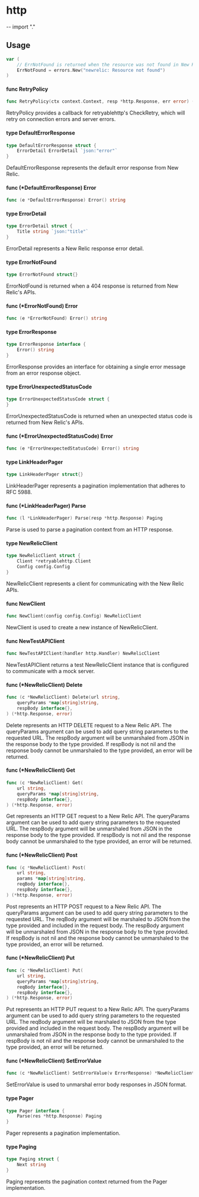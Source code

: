 # http
--
    import "."


## Usage

```go
var (
	// ErrNotFound is returned when the resource was not found in New Relic.
	ErrNotFound = errors.New("newrelic: Resource not found")
)
```

#### func  RetryPolicy

```go
func RetryPolicy(ctx context.Context, resp *http.Response, err error) (bool, error)
```
RetryPolicy provides a callback for retryablehttp's CheckRetry, which will retry
on connection errors and server errors.

#### type DefaultErrorResponse

```go
type DefaultErrorResponse struct {
	ErrorDetail ErrorDetail `json:"error"`
}
```

DefaultErrorResponse represents the default error response from New Relic.

#### func (*DefaultErrorResponse) Error

```go
func (e *DefaultErrorResponse) Error() string
```

#### type ErrorDetail

```go
type ErrorDetail struct {
	Title string `json:"title"`
}
```

ErrorDetail represents a New Relic response error detail.

#### type ErrorNotFound

```go
type ErrorNotFound struct{}
```

ErrorNotFound is returned when a 404 response is returned from New Relic's APIs.

#### func (*ErrorNotFound) Error

```go
func (e *ErrorNotFound) Error() string
```

#### type ErrorResponse

```go
type ErrorResponse interface {
	Error() string
}
```

ErrorResponse provides an interface for obtaining a single error message from an
error response object.

#### type ErrorUnexpectedStatusCode

```go
type ErrorUnexpectedStatusCode struct {
}
```

ErrorUnexpectedStatusCode is returned when an unexpected status code is returned
from New Relic's APIs.

#### func (*ErrorUnexpectedStatusCode) Error

```go
func (e *ErrorUnexpectedStatusCode) Error() string
```

#### type LinkHeaderPager

```go
type LinkHeaderPager struct{}
```

LinkHeaderPager represents a pagination implementation that adheres to RFC 5988.

#### func (*LinkHeaderPager) Parse

```go
func (l *LinkHeaderPager) Parse(resp *http.Response) Paging
```
Parse is used to parse a pagination context from an HTTP response.

#### type NewRelicClient

```go
type NewRelicClient struct {
	Client *retryablehttp.Client
	Config config.Config
}
```

NewRelicClient represents a client for communicating with the New Relic APIs.

#### func  NewClient

```go
func NewClient(config config.Config) NewRelicClient
```
NewClient is used to create a new instance of NewRelicClient.

#### func  NewTestAPIClient

```go
func NewTestAPIClient(handler http.Handler) NewRelicClient
```
NewTestAPIClient returns a test NewRelicClient instance that is configured to
communicate with a mock server.

#### func (*NewRelicClient) Delete

```go
func (c *NewRelicClient) Delete(url string,
	queryParams *map[string]string,
	respBody interface{},
) (*http.Response, error)
```
Delete represents an HTTP DELETE request to a New Relic API. The queryParams
argument can be used to add query string parameters to the requested URL. The
respBody argument will be unmarshaled from JSON in the response body to the type
provided. If respBody is not nil and the response body cannot be unmarshaled to
the type provided, an error will be returned.

#### func (*NewRelicClient) Get

```go
func (c *NewRelicClient) Get(
	url string,
	queryParams *map[string]string,
	respBody interface{},
) (*http.Response, error)
```
Get represents an HTTP GET request to a New Relic API. The queryParams argument
can be used to add query string parameters to the requested URL. The respBody
argument will be unmarshaled from JSON in the response body to the type
provided. If respBody is not nil and the response body cannot be unmarshaled to
the type provided, an error will be returned.

#### func (*NewRelicClient) Post

```go
func (c *NewRelicClient) Post(
	url string,
	params *map[string]string,
	reqBody interface{},
	respBody interface{},
) (*http.Response, error)
```
Post represents an HTTP POST request to a New Relic API. The queryParams
argument can be used to add query string parameters to the requested URL. The
reqBody argument will be marshaled to JSON from the type provided and included
in the request body. The respBody argument will be unmarshaled from JSON in the
response body to the type provided. If respBody is not nil and the response body
cannot be unmarshaled to the type provided, an error will be returned.

#### func (*NewRelicClient) Put

```go
func (c *NewRelicClient) Put(
	url string,
	queryParams *map[string]string,
	reqBody interface{},
	respBody interface{},
) (*http.Response, error)
```
Put represents an HTTP PUT request to a New Relic API. The queryParams argument
can be used to add query string parameters to the requested URL. The reqBody
argument will be marshaled to JSON from the type provided and included in the
request body. The respBody argument will be unmarshaled from JSON in the
response body to the type provided. If respBody is not nil and the response body
cannot be unmarshaled to the type provided, an error will be returned.

#### func (*NewRelicClient) SetErrorValue

```go
func (c *NewRelicClient) SetErrorValue(v ErrorResponse) *NewRelicClient
```
SetErrorValue is used to unmarshal error body responses in JSON format.

#### type Pager

```go
type Pager interface {
	Parse(res *http.Response) Paging
}
```

Pager represents a pagination implementation.

#### type Paging

```go
type Paging struct {
	Next string
}
```

Paging represents the pagination context returned from the Pager implementation.
